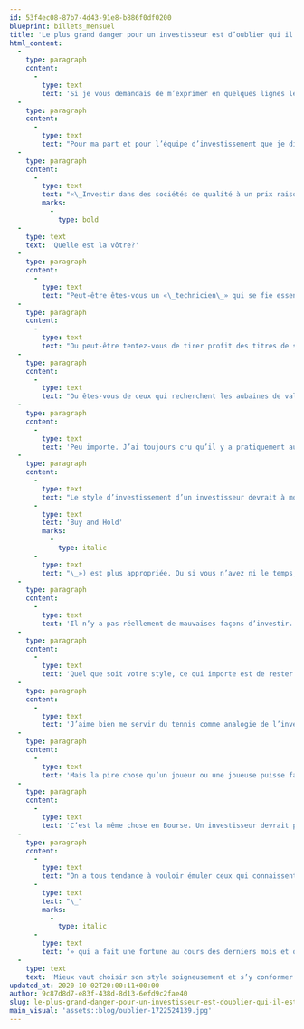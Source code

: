 ```yaml
---
id: 53f4ec08-87b7-4d43-91e8-b886f0df0200
blueprint: billets_mensuel
title: 'Le plus grand danger pour un investisseur est d’oublier qui il est'
html_content:
  -
    type: paragraph
    content:
      -
        type: text
        text: 'Si je vous demandais de m’exprimer en quelques lignes le type d’investisseur boursier que vous êtes, sauriez-vous le faire?'
  -
    type: paragraph
    content:
      -
        type: text
        text: "Pour ma part et pour l’équipe d’investissement que je dirige, notre philosophie d’il y a plus de 30 ans est toujours restée la même.\_Dans sa plus simple expression, elle s’exprime ainsi\_:"
  -
    type: paragraph
    content:
      -
        type: text
        text: "«\_Investir dans des sociétés de qualité à un prix raisonnable et les conserver pendant de nombreuses années.\_»"
        marks:
          -
            type: bold
  -
    type: text
    text: 'Quelle est la vôtre?'
  -
    type: paragraph
    content:
      -
        type: text
        text: "Peut-être êtes-vous un «\_technicien\_» qui se fie essentiellement aux graphiques des titres boursiers. Vous avez développé votre propre méthode au fil des ans et ça fonctionne plutôt bien pour vous."
  -
    type: paragraph
    content:
      -
        type: text
        text: "Ou peut-être tentez-vous de tirer profit des titres de sociétés évoluant dans des secteurs en forte croissance, quitte à payer un prix élevé pour ces titres? On vous appellerait alors un investisseur «\_croissance\_». Ou encore de tirer profit des tendances de marché, des vagues et du «\_momentum\_» que vous observez dans les marchés boursiers?"
  -
    type: paragraph
    content:
      -
        type: text
        text: "Ou êtes-vous de ceux qui recherchent les aubaines de valeur, tentant de dénicher des titres délaissés qui s’échangent largement sous la valeur de leurs actifs tangibles. Dans ce cas, on vous appellerait un investisseur «\_valeur\_»."
  -
    type: paragraph
    content:
      -
        type: text
        text: 'Peu importe. J’ai toujours cru qu’il y a pratiquement autant de manières d’investir qu’il y a d’investisseurs. De fait, deux investisseurs pourraient avoir précisément la même philosophie d’investissement, mais si vous examiniez leurs portefeuilles respectifs, vous verriez qu’ils sont en grande partie composés de sociétés différentes. De plus, le nombre de titres et la diversification de leurs portefeuilles pourraient très bien être aux antipodes. Je connais plusieurs gestionnaires de portefeuille qui appliquent une philosophie d’investissement très similaire à celle de COTE 100, mais vous ne sauriez le dire en comparant nos portefeuilles.'
  -
    type: paragraph
    content:
      -
        type: text
        text: "Le style d’investissement d’un investisseur devrait à mon avis s’approcher le plus possible de la personnalité de cet investisseur, de ses objectifs financiers et de son degré de tolérance envers le risque. Si vous êtes une personne qui carbure aux changements et qui aime prendre des décisions rapides, peut-être l’analyse technique ou la méthode «\_momentum\_» est-elle appropriée pour vous? Si au contraire, vous êtes une personne patiente, qui cherche à suivre le développement et la croissance à long terme d’entreprises qu’elle a pris le temps de connaître et d’analyser, la méthode «\_Acheter pour le long terme\_» («\_"
      -
        type: text
        text: 'Buy and Hold'
        marks:
          -
            type: italic
      -
        type: text
        text: "\_») est plus appropriée. Ou si vous n’avez ni le temps, ni les connaissances, ni l’envie de passer trop de temps à étudier des titres de sociétés ou des graphiques de titres boursiers, peut-être êtes-vous destiné à être un investisseur peu actif à long terme qui achètera des fonds indiciels pour les 30 prochaines années? Vous serez alors un investisseur «\_passif\_»."
  -
    type: paragraph
    content:
      -
        type: text
        text: 'Il n’y a pas réellement de mauvaises façons d’investir. Je dirais toutefois que de nombreux investisseurs ne savent pas vraiment quel genre d’investisseur ils sont. Dans de nombreux autres cas, ils ont peut-être établi leur méthode d’investissement, mais ils en dévient constamment.'
  -
    type: paragraph
    content:
      -
        type: text
        text: 'Quel que soit votre style, ce qui importe est de rester fidèle en tout temps à ce style, bon an, mal an, dans tous les types de marchés boursiers. La pire chose à faire est de changer constamment de route, une bonne manière de ne jamais atteindre la destination.'
  -
    type: paragraph
    content:
      -
        type: text
        text: 'J’aime bien me servir du tennis comme analogie de l’investissement. Or, j’estime qu’un joueur ou une joueuse devra tôt ou tard trouver le style de jeu qui convient le plus à sa personnalité, qui exploite ses qualités physiques et techniques et qui minimise l’impact de ses lacunes. Ainsi, certains joueurs développeront un style axé sur la défensive. Pour ces joueurs, la vitesse, la régularité des coups et la patience seront les principaux ingrédients de leur succès. D’autres joueurs développeront un jeu axé sur l’attaque qui misera sur un premier service puissant et sur des montées régulières au filet dans le but d’exercer une pression constante sur leur adversaire. Il existe un vaste éventail de styles de jeu et chaque joueur ou joueuse est unique en son genre.'
  -
    type: paragraph
    content:
      -
        type: text
        text: 'Mais la pire chose qu’un joueur ou une joueuse puisse faire, selon moi, est de changer de style de jeu à chaque tournoi. Ou pire, au milieu d’un match. Bien sûr, il peut être approprié d’apporter des ajustements à sa stratégie selon les conditions, le style de son adversaire ou le succès (ou l’insuccès) qu’on obtient depuis le début d’un match. Mais ces changements devraient être subtils et ne pas éloigner radicalement le joueur de son style de jeu naturel.'
  -
    type: paragraph
    content:
      -
        type: text
        text: 'C’est la même chose en Bourse. Un investisseur devrait passer beaucoup de temps à étudier les diverses façons d’investir et choisir le style qui lui convient le mieux. Une fois ce style choisi, il devrait le conserver à long terme et ne pas trop y déroger au hasard des conditions changeantes du marché ou selon ce qui fonctionne à un moment précis en Bourse.'
  -
    type: paragraph
    content:
      -
        type: text
        text: "On a tous tendance à vouloir émuler ceux qui connaissent du succès. On entend parler d’un «\_boursicoteur"
      -
        type: text
        text: "\_"
        marks:
          -
            type: italic
      -
        type: text
        text: '» qui a fait une fortune au cours des derniers mois et on est tenté de faire comme lui. Notre voisin a fait beaucoup d’argent en investissant dans la dernière société technologique à faire le saut en Bourse – pourquoi ne ferais-je pas comme lui lors de la prochaine? Voilà à mon avis la meilleure manière de se brûler sévèrement en Bourse.'
  -
    type: text
    text: 'Mieux vaut choisir son style soigneusement et s’y conformer pour long terme.'
updated_at: 2020-10-02T20:00:11+00:00
author: 9c87d8d7-e83f-438d-8d13-6efd9c2fae40
slug: le-plus-grand-danger-pour-un-investisseur-est-doublier-qui-il-est
main_visual: 'assets::blog/oublier-1722524139.jpg'
---
```

